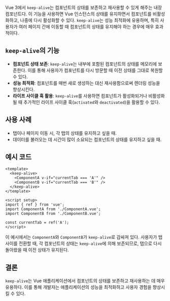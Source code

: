 
Vue 3에서 `keep-alive`는 컴포넌트의 상태를 보존하고 재사용할 수 있게 해주는 내장 컴포넌트다. 이 기능을 사용하면 Vue 인스턴스의 상태를 유지하면서 컴포넌트를 비활성화하고, 나중에 다시 활성화할 수 있다. `keep-alive`는 성능 최적화에 유용하며, 특히 사용자가 여러 페이지 간에 이동할 때 컴포넌트의 상태를 유지해야 하는 경우에 매우 효과적이다.

## `keep-alive`의 기능

- **컴포넌트 상태 보존**: `keep-alive`는 내부에 포함된 컴포넌트의 상태를 메모리에 보존한다. 이를 통해 사용자가 컴포넌트를 다시 방문할 때 이전 상태를 그대로 복원할 수 있다.
- **성능 최적화**: 컴포넌트를 매번 새로 생성하는 대신 재사용함으로써 렌더링 성능을 향상시킨다.
- **라이프 사이클 훅 활용**: `keep-alive`를 사용하면 컴포넌트가 활성화되거나 비활성화될 때 추가적인 라이프 사이클 훅(`activated`와 `deactivated`)을 활용할 수 있다.

## 사용 사례
- 탭이나 페이지 이동 시, 각 탭의 상태를 유지하고 싶을 때.
- 데이터를 불러오는 데 시간이 많이 소요되는 컴포넌트의 상태를 유지하고 싶을 때.

## 예시 코드

```vue
<template>
  <keep-alive>
    <ComponentA v-if="currentTab === 'A'" />
    <ComponentB v-if="currentTab === 'B'" />
  </keep-alive>
</template>

<script setup>
import { ref } from 'vue';
import ComponentA from './ComponentA.vue';
import ComponentB from './ComponentB.vue';

const currentTab = ref('A');
</script>
```

이 예시에서는 `ComponentA`와 `ComponentB`가 `keep-alive`로 감싸져 있다. 사용자가 탭 사이를 전환할 때, 각 컴포넌트의 상태는 `keep-alive`에 의해 보존되므로, 탭으로 다시 돌아왔을 때 이전 상태가 유지된다.

## 결론
`keep-alive`는 Vue 애플리케이션에서 컴포넌트의 상태를 보존하고 재사용하는 데 매우 유용하다. 이를 통해 개발자는 애플리케이션의 성능을 최적화하고 사용자 경험을 향상시킬 수 있다.